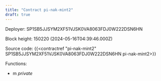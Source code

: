 ```yaml
---
title: "Contract pi-nak-mint2"
draft: true
---
```

Deployer: SP1SB5JJSYM2XF51VJSK0VA8063FDJ0W222DSN6HN


 



Block height: 150220 (2024-05-16T04:39:46.000Z)

Source code: {{<contractref "pi-nak-mint2" SP1SB5JJSYM2XF51VJSK0VA8063FDJ0W222DSN6HN pi-nak-mint2>}}

Functions:

* m _private_
